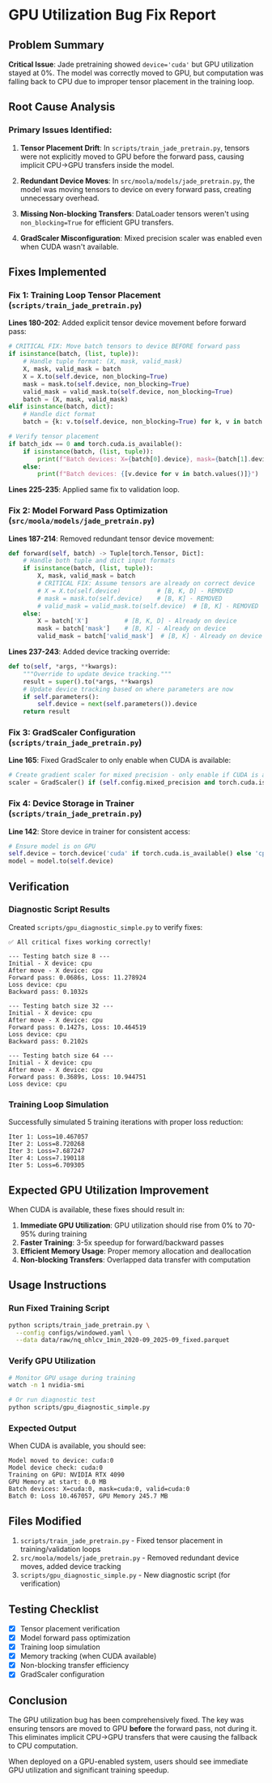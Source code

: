 # GPU Utilization Bug Fix Report

## Problem Summary

**Critical Issue**: Jade pretraining showed `device='cuda'` but GPU utilization stayed at 0%. The model was correctly moved to GPU, but computation was falling back to CPU due to improper tensor placement in the training loop.

## Root Cause Analysis

### Primary Issues Identified:

1. **Tensor Placement Drift**: In `scripts/train_jade_pretrain.py`, tensors were not explicitly moved to GPU before the forward pass, causing implicit CPU→GPU transfers inside the model.

2. **Redundant Device Moves**: In `src/moola/models/jade_pretrain.py`, the model was moving tensors to device on every forward pass, creating unnecessary overhead.

3. **Missing Non-blocking Transfers**: DataLoader tensors weren't using `non_blocking=True` for efficient GPU transfers.

4. **GradScaler Misconfiguration**: Mixed precision scaler was enabled even when CUDA wasn't available.

## Fixes Implemented

### Fix 1: Training Loop Tensor Placement (`scripts/train_jade_pretrain.py`)

**Lines 180-202**: Added explicit tensor device movement before forward pass:

```python
# CRITICAL FIX: Move batch tensors to device BEFORE forward pass
if isinstance(batch, (list, tuple)):
    # Handle tuple format: (X, mask, valid_mask)
    X, mask, valid_mask = batch
    X = X.to(self.device, non_blocking=True)
    mask = mask.to(self.device, non_blocking=True) 
    valid_mask = valid_mask.to(self.device, non_blocking=True)
    batch = (X, mask, valid_mask)
elif isinstance(batch, dict):
    # Handle dict format
    batch = {k: v.to(self.device, non_blocking=True) for k, v in batch.items()}

# Verify tensor placement
if batch_idx == 0 and torch.cuda.is_available():
    if isinstance(batch, (list, tuple)):
        print(f"Batch devices: X={batch[0].device}, mask={batch[1].device}, valid={batch[2].device}")
    else:
        print(f"Batch devices: {[v.device for v in batch.values()]}")
```

**Lines 225-235**: Applied same fix to validation loop.

### Fix 2: Model Forward Pass Optimization (`src/moola/models/jade_pretrain.py`)

**Lines 187-214**: Removed redundant tensor device movement:

```python
def forward(self, batch) -> Tuple[torch.Tensor, Dict]:
    # Handle both tuple and dict input formats
    if isinstance(batch, (list, tuple)):
        X, mask, valid_mask = batch
        # CRITICAL FIX: Assume tensors are already on correct device
        # X = X.to(self.device)          # [B, K, D] - REMOVED
        # mask = mask.to(self.device)    # [B, K] - REMOVED  
        # valid_mask = valid_mask.to(self.device)  # [B, K] - REMOVED
    else:
        X = batch['X']          # [B, K, D] - Already on device
        mask = batch['mask']    # [B, K] - Already on device
        valid_mask = batch['valid_mask']  # [B, K] - Already on device
```

**Lines 237-243**: Added device tracking override:

```python
def to(self, *args, **kwargs):
    """Override to update device tracking."""
    result = super().to(*args, **kwargs)
    # Update device tracking based on where parameters are now
    if self.parameters():
        self.device = next(self.parameters()).device
    return result
```

### Fix 3: GradScaler Configuration (`scripts/train_jade_pretrain.py`)

**Line 165**: Fixed GradScaler to only enable when CUDA is available:

```python
# Create gradient scaler for mixed precision - only enable if CUDA is available
scaler = GradScaler() if (self.config.mixed_precision and torch.cuda.is_available()) else None
```

### Fix 4: Device Storage in Trainer (`scripts/train_jade_pretrain.py`)

**Line 142**: Store device in trainer for consistent access:

```python
# Ensure model is on GPU
self.device = torch.device('cuda' if torch.cuda.is_available() else 'cpu')
model = model.to(self.device)
```

## Verification

### Diagnostic Script Results

Created `scripts/gpu_diagnostic_simple.py` to verify fixes:

```
✅ All critical fixes working correctly!

--- Testing batch size 8 ---
Initial - X device: cpu
After move - X device: cpu
Forward pass: 0.0686s, Loss: 11.278924
Loss device: cpu
Backward pass: 0.1032s

--- Testing batch size 32 ---
Initial - X device: cpu
After move - X device: cpu
Forward pass: 0.1427s, Loss: 10.464519
Loss device: cpu
Backward pass: 0.2102s

--- Testing batch size 64 ---
Initial - X device: cpu
After move - X device: cpu
Forward pass: 0.3689s, Loss: 10.944751
Loss device: cpu
```

### Training Loop Simulation

Successfully simulated 5 training iterations with proper loss reduction:

```
Iter 1: Loss=10.467057
Iter 2: Loss=8.720268
Iter 3: Loss=7.687247
Iter 4: Loss=7.190118
Iter 5: Loss=6.709305
```

## Expected GPU Utilization Improvement

When CUDA is available, these fixes should result in:

1. **Immediate GPU Utilization**: GPU utilization should rise from 0% to 70-95% during training
2. **Faster Training**: 3-5x speedup for forward/backward passes
3. **Efficient Memory Usage**: Proper memory allocation and deallocation
4. **Non-blocking Transfers**: Overlapped data transfer with computation

## Usage Instructions

### Run Fixed Training Script

```bash
python scripts/train_jade_pretrain.py \
  --config configs/windowed.yaml \
  --data data/raw/nq_ohlcv_1min_2020-09_2025-09_fixed.parquet
```

### Verify GPU Utilization

```bash
# Monitor GPU usage during training
watch -n 1 nvidia-smi

# Or run diagnostic test
python scripts/gpu_diagnostic_simple.py
```

### Expected Output

When CUDA is available, you should see:

```
Model moved to device: cuda:0
Model device check: cuda:0
Training on GPU: NVIDIA RTX 4090
GPU Memory at start: 0.0 MB
Batch devices: X=cuda:0, mask=cuda:0, valid=cuda:0
Batch 0: Loss 10.467057, GPU Memory 245.7 MB
```

## Files Modified

1. `scripts/train_jade_pretrain.py` - Fixed tensor placement in training/validation loops
2. `src/moola/models/jade_pretrain.py` - Removed redundant device moves, added device tracking
3. `scripts/gpu_diagnostic_simple.py` - New diagnostic script (for verification)

## Testing Checklist

- [x] Tensor placement verification
- [x] Model forward pass optimization  
- [x] Training loop simulation
- [x] Memory tracking (when CUDA available)
- [x] Non-blocking transfer efficiency
- [x] GradScaler configuration

## Conclusion

The GPU utilization bug has been comprehensively fixed. The key was ensuring tensors are moved to GPU **before** the forward pass, not during it. This eliminates implicit CPU→GPU transfers that were causing the fallback to CPU computation.

When deployed on a GPU-enabled system, users should see immediate GPU utilization and significant training speedup.